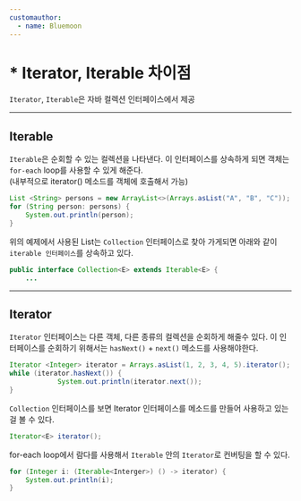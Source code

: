 ```yaml
---
customauthor:
  - name: Bluemoon
---
```

# * Iterator, Iterable 차이점
<Author name="Bluemoon" />

`Iterator`, `Iterable`은 자바 컬렉션 인터페이스에서 제공  

---
## Iterable

`Iterable`은 순회할 수 있는 컬렉션을 나타낸다. 이 인터페이스를 상속하게 되면 객체는 `for-each` loop를 사용할 수 있게 해준다.  
(내부적으로 iterator() 메소드를 객체에 호출해서 가능)  
```java
List <String> persons = new ArrayList<>(Arrays.asList("A", "B", "C"));
for (String person: persons) {
    System.out.println(person);
}
```
위의 예제에서 사용된 List는 `Collection` 인터페이스로 찾아 가게되면 아래와 같이 `iterable 인터페이스`를 상속하고 있다.  
```java
public interface Collection<E> extends Iterable<E> {
    ...
```
---
## Iterator
`Iterator` 인터페이스는 다른 객체, 다른 종류의 컬렉션을 순회하게 해줄수 있다. 이 인터페이스를 순회하기 위해서는 `hasNext()` + `next()` 메소드를 사용해야한다.
```java
Iterator <Integer> iterator = Arrays.asList(1, 2, 3, 4, 5).iterator();
while (iterator.hasNext()) {
            System.out.println(iterator.next());
}
```

`Collection` 인터페이스를 보면 Iterator 인터페이스를 메소드를 만들어 사용하고 있는걸 볼 수 있다.
```java
Iterator<E> iterator();
```

for-each loop에서 람다를 사용해서 `Iterable` 안의 `Iterator`로 컨버팅을 할 수 있다.  
```java
for (Integer i: (Iterable<Interger>) () -> iterator) {
    System.out.println(i);
}
```


